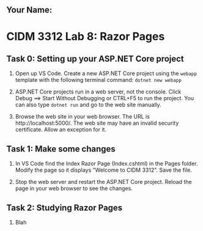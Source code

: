 ## Your Name:


# CIDM 3312 Lab 8: Razor Pages

## Task 0: Setting up your ASP.NET Core project
  1. Open up VS Code. Create a new ASP.NET Core project using the `webapp` template with the following terminal command: `dotnet new webapp`
  
  2. ASP.NET Core projects run in a web server, not the console. Click Debug ==> Start Without Debugging or CTRL+F5 to run the project. You can also type `dotnet run` and go to the web site manually.
  
  3. Browse the web site in your web browser. The URL is http://localhost:5000/. The web site may have an invalid security certificate. Allow an exception for it.
  
## Task 1: Make some changes
  1. In VS Code find the Index Razor Page (Index.cshtml) in the Pages folder. Modify the page so it displays "Welcome to CIDM 3312". Save the file.
  
  2. Stop the web server and restart the ASP.NET Core project. Reload the page in your web browser to see the changes.

## Task 2: Studying Razor Pages
  1. Blah
